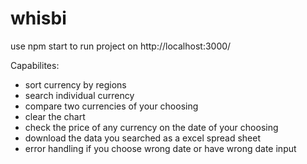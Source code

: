 # whisbi

use npm start to run project on http://localhost:3000/

Capabilites:
- sort currency by regions
- search individual currency
- compare two currencies of your choosing
- clear the chart
- check the price of any currency on the date of your choosing
- download the data you searched as a excel spread sheet
- error handling if you choose wrong date or have wrong date input
